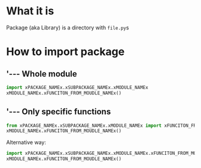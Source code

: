# What it is

Package (aka Library) is a directory with `file.py`s









# How to import package

## '--- Whole module

```Python
import xPACKAGE_NAMEx.xSUBPACKAGE_NAMEx.xMODULE_NAMEx
xMODULE_NAMEx.xFUNCITON_FROM_MOUDLE_NAMEx()
```




## '--- Only specific functions

```Python
from xPACKAGE_NAMEx.xSUBPACKAGE_NAMEx.xMODULE_NAMEx import xFUNCITON_FROM_MOUDLE_NAMEx
xMODULE_NAMEx.xFUNCITON_FROM_MOUDLE_NAMEx()
```

Alternative way:

```Python
import xPACKAGE_NAMEx.xSUBPACKAGE_NAMEx.xMODULE_NAMEx.xFUNCITON_FROM_MOUDLE_NAMEx
xMODULE_NAMEx.xFUNCITON_FROM_MOUDLE_NAMEx()
```